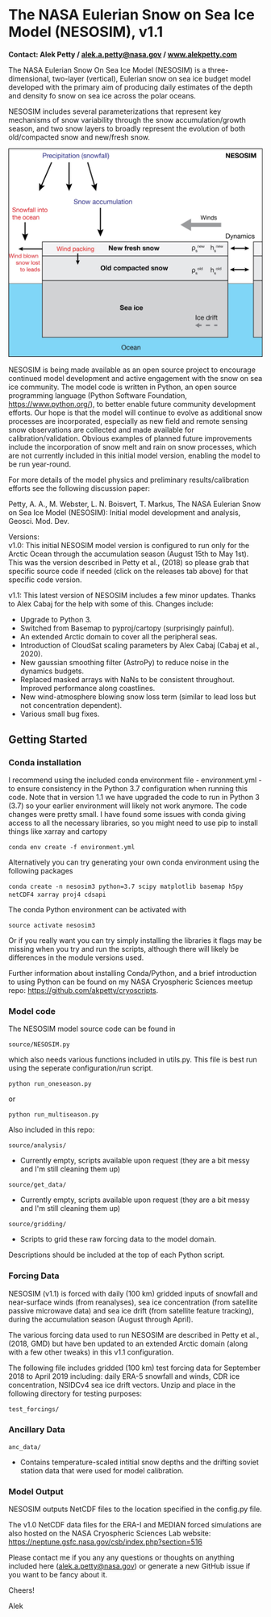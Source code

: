 # The NASA Eulerian Snow on Sea Ice Model (NESOSIM), v1.1
**Contact: Alek Petty / alek.a.petty@nasa.gov / www.alekpetty.com**

The NASA Eulerian Snow On Sea Ice Model (NESOSIM) is a three-dimensional, two-layer (vertical), Eulerian snow on sea ice budget model developed with the primary aim of producing daily estimates of the depth and density fo snow on sea ice across the polar oceans.  

NESOSIM includes several parameterizations that represent key mechanisms of snow variability through the snow accumulation/growth season, and two snow layers to broadly represent the evolution of both old/compacted snow and new/fresh snow. 

![NESOSIM schematic](schematic.jpg?raw=true "NESOSIM v1 schematic")

NESOSIM is being made available as an open source project to encourage continued model development and active engagement with the snow on sea ice community. The model code is written in Python, an open source programming language (Python Software Foundation, https://www.python.org/), to better enable future community development efforts. Our hope is that the model will continue to evolve as additional snow processes are incorporated, especially as new field and remote sensing snow observations are collected and made available for calibration/validation. Obvious examples of planned future improvements include the incorporation of snow melt and rain on snow processes, which are not currently included in this initial model version, enabling the model to be run year-round.

For more details of the model physics and preliminary results/calibration efforts see the following discussion paper:

Petty, A. A., M. Webster, L. N. Boisvert, T. Markus, The NASA Eulerian Snow on Sea Ice Model (NESOSIM): Initial model development and analysis, Geosci. Mod. Dev.

Versions:   
 v1.0: This initial NESOSIM model version is configured to run only for the Arctic Ocean through the accumulation season (August 15th to May 1st). This was the version described in Petty et al., (2018) so please grab that specific source code if needed (click on the releases tab above) for that specific code version.    
 
 v1.1: This latest version of NESOSIM includes a few minor updates. Thanks to Alex Cabaj for the help with some of this. Changes include: 
  - Upgrade to Python 3.
  - Switched from Basemap to pyproj/cartopy (surprisingly painful).
  - An extended Arctic domain to cover all the peripheral seas.
  - Introduction of CloudSat scaling parameters by Alex Cabaj (Cabaj et al., 2020).
  - New gaussian smoothing filter (AstroPy) to reduce noise in the dynamics budgets. 
  - Replaced masked arrays with NaNs to be consistent throughout. Improved performance along coastlines. 
  - New wind-atmosphere blowing snow loss term (similar to lead loss but not concentration dependent).
  - Various small bug fixes.

## Getting Started

### Conda installation

I recommend using the included conda environment file - environment.yml - to ensure consistency in the Python 3.7 configuration when running this code. Note that in version 1.1 we have upgraded the code to run in Python 3 (3.7) so your earlier environment will likely not work anymore. The code changes were pretty small. I have found some issues with conda giving access to all the necessary libraries, so you might need to use pip to install things like xarray and cartopy

```
conda env create -f environment.yml
```

Alternatively you can try generating your own conda environment using the following packages

```
conda create -n nesosim3 python=3.7 scipy matplotlib basemap h5py netCDF4 xarray proj4 cdsapi

```
The conda Python environment can be activated with 

```
source activate nesosim3
```

Or if you really want you can try simply installing the libraries it flags may be missing when you try and run the scripts, although there will likely be differences in the module versions used. 

Further information about installing Conda/Python, and a brief introduction to using Python can be found on my NASA Cryospheric Sciences meetup repo: https://github.com/akpetty/cryoscripts.

### Model code

The NESOSIM model source code can be found in 

```
source/NESOSIM.py
```
which also needs various functions included in utils.py. This file is best run using the seperate configuration/run script.

```
python run_oneseason.py
```
or 
```
python run_multiseason.py
```

Also included in this repo:
```
source/analysis/
```
- Currently empty, scripts available upon request (they are a bit messy and I'm still cleaning them up)

```
source/get_data/
```
 - Currently empty, scripts available upon request (they are a bit messy and I'm still cleaning them up)

```
source/gridding/
```
- Scripts to grid these raw forcing data to the model domain.

Descriptions should be included at the top of each Python script. 

### Forcing Data

NESOSIM (v1.1) is forced with daily (100 km) gridded inputs of snowfall and near-surface winds (from reanalyses), sea ice concentration (from satellite passive microwave data) and sea ice drift (from satellite feature tracking), during the accumulation season (August through April).  

The various forcing data used to run NESOSIM are described in Petty et al., (2018, GMD) but have ben updated to an extended Arctic domain (along with a few other tweaks) in this v1.1 configuration.

The following file includes gridded (100 km) test forcing data for September 2018 to April 2019 including: daily ERA-5 snowfall and winds, CDR ice concentration, NSIDCv4 sea ice drift vectors. Unzip and place in the following directory for testing purposes:

```
test_forcings/
```

### Ancillary Data

```
anc_data/
```
- Contains temperature-scaled intitial snow depths and the drifting soviet station data that were used for model calibration.

### Model Output

NESOSIM outputs NetCDF files to the location specified in the config.py file.

The v1.0 NetCDF data files for the ERA-I and MEDIAN forced simulations are also hosted on the NASA Cryospheric Sciences Lab website: https://neptune.gsfc.nasa.gov/csb/index.php?section=516


Please contact me if you any any questions or thoughts on anything included here (alek.a.petty@nasa.gov) or generate a new GitHub issue if you want to be fancy about it. 

Cheers!

Alek



